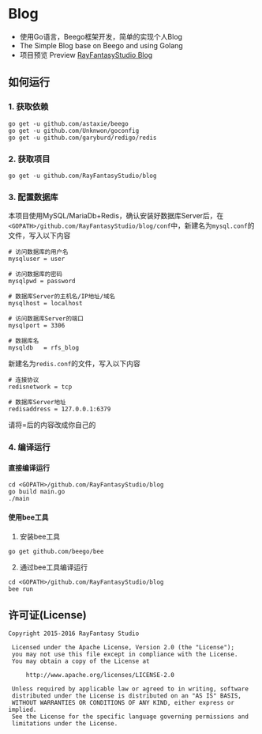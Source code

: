 # Blog
* 使用Go语言，Beego框架开发，简单的实现个人Blog
* The Simple Blog base on Beego and using Golang
* 项目预览 Preview [RayFantasyStudio Blog](http://blog.rayfantasy.com/)
## 如何运行
### 1. 获取依赖
```
go get -u github.com/astaxie/beego
go get -u github.com/Unknwon/goconfig
go get -u github.com/garyburd/redigo/redis
```

### 2. 获取项目
```
go get -u github.com/RayFantasyStudio/blog
```

### 3. 配置数据库
本项目使用MySQL/MariaDb+Redis，确认安装好数据库Server后，在`<GOPATH>/github.com/RayFantasyStudio/blog/conf`中，新建名为`mysql.conf`的文件，写入以下内容
```
# 访问数据库的用户名
mysqluser = user

# 访问数据库的密码
mysqlpwd = password

# 数据库Server的主机名/IP地址/域名
mysqlhost = localhost

# 访问数据库Server的端口
mysqlport = 3306

# 数据库名
mysqldb   = rfs_blog
```
新建名为`redis.conf`的文件，写入以下内容
```
# 连接协议
redisnetwork = tcp

# 数据库Server地址
redisaddress = 127.0.0.1:6379
```
请将=后的内容改成你自己的

### 4. 编译运行
#### 直接编译运行
```
cd <GOPATH>/github.com/RayFantasyStudio/blog
go build main.go
./main
```

#### 使用bee工具
1. 安装bee工具
```
go get github.com/beego/bee
```

2. 通过bee工具编译运行
```
cd <GOPATH>/github.com/RayFantasyStudio/blog
bee run
```

## 许可证(License)
```
Copyright 2015-2016 RayFantasy Studio

 Licensed under the Apache License, Version 2.0 (the "License");
 you may not use this file except in compliance with the License.
 You may obtain a copy of the License at

     http://www.apache.org/licenses/LICENSE-2.0

 Unless required by applicable law or agreed to in writing, software
 distributed under the License is distributed on an "AS IS" BASIS,
 WITHOUT WARRANTIES OR CONDITIONS OF ANY KIND, either express or implied.
 See the License for the specific language governing permissions and
 limitations under the License.
```
